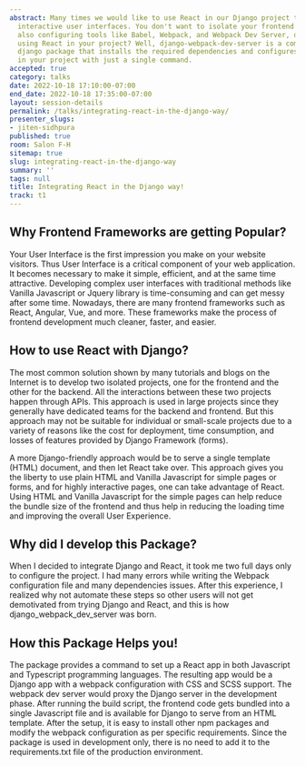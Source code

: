 ```yaml
---
abstract: Many times we would like to use React in our Django project to make highly
  interactive user interfaces. You don't want to isolate your frontend and backend,
  also configuring tools like Babel, Webpack, and Webpack Dev Server, deter you from
  using React in your project? Well, django-webpack-dev-server is a command-line reusable
  django package that installs the required dependencies and configures a React application
  in your project with just a single command.
accepted: true
category: talks
date: 2022-10-18 17:10:00-07:00
end_date: 2022-10-18 17:35:00-07:00
layout: session-details
permalink: /talks/integrating-react-in-the-django-way/
presenter_slugs:
- jiten-sidhpura
published: true
room: Salon F-H
sitemap: true
slug: integrating-react-in-the-django-way
summary: ''
tags: null
title: Integrating React in the Django way!
track: t1
---
```


## Why Frontend Frameworks are getting Popular?

Your User Interface is the first impression you make on your website visitors. Thus User Interface is a critical component of your web application. It becomes necessary to make it simple, efficient, and at the same time attractive. Developing complex user interfaces with traditional methods like Vanilla Javascript or Jquery library is time-consuming and can get messy after some time. Nowadays, there are many frontend frameworks such as React, Angular, Vue, and more. These frameworks make the process of frontend development much cleaner, faster, and easier.

## How to use React with Django?

The most common solution shown by many tutorials and blogs on the Internet is to develop two isolated projects, one for the frontend and the other for the backend. All the interactions between these two projects happen through APIs. This approach is used in large projects since they generally have dedicated teams for the backend and frontend. But this approach may not be suitable for individual or small-scale projects due to a variety of reasons like the cost for deployment, time consumption, and losses of features provided by Django Framework (forms).

A more Django-friendly approach would be to serve a single template (HTML) document, and then let React take over. This approach gives you the liberty to use plain HTML and Vanilla Javascript for simple pages or forms, and for highly interactive pages, one can take advantage of React. Using HTML and Vanilla Javascript for the simple pages can help reduce the bundle size of the frontend and thus help in reducing the loading time and improving the overall User Experience.

## Why did I develop this Package?

When I decided to integrate Django and React, it took me two full days only to configure the project. I had many errors while writing the Webpack configuration file and many dependencies issues. After this experience, I realized why not automate these steps so other users will not get demotivated from trying Django and React, and this is how django_webpack_dev_server was born.

## How this Package Helps you!

The package provides a command to set up a React app in both Javascript and Typescript programming languages. The resulting app would be a Django app with a webpack configuration with CSS and SCSS support. The webpack dev server would proxy the Django server in the development phase. After running the build script, the frontend code gets bundled into a single Javascript file and is available for Django to serve from an HTML template. After the setup, it is easy to install other npm packages and modify the webpack configuration as per specific requirements. Since the package is used in development only, there is no need to add it to the requirements.txt file of the production environment.
